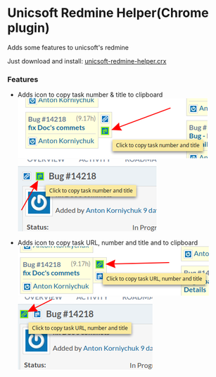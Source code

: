 # Unicsoft Redmine Helper(Chrome plugin)
Adds some features to unicsoft's redmine

Just download and install: [unicsoft-redmine-helper.crx](https://github.com/ancor-dev/unicsoft-redmine-helper/raw/master/dist/unicsoft-redmine-helper.crx)

### Features

- Adds icon to copy task number & title to clipboard
  ![Example 1](./images/example-card--id-title.png)
  ![Example 2](./images/example-opened-card--id-title.png)

- Adds icon to copy task URL, number and title and to clipboard
  ![Example 1](./images/example-card--url-id-title.png)
  ![Example 2](./images/example-opened-card--url-id-title.png)

